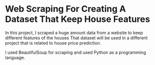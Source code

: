 # Web Scraping For Creating A Dataset That Keep House Features
In this project, I scraped a huge amount data from a website  to keep different features of the houses
That dataset will be used in a different project that is related to house price prediction.

I used BeautifulSoup for scraping and used Python as a programming language. 
